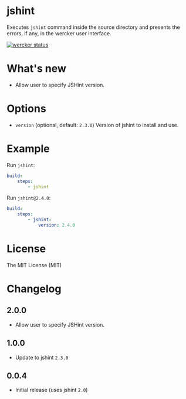 # jshint

Executes `jshint` command inside the source directory and presents the errors,
if any, in the wercker user interface.

[![wercker status](https://app.wercker.com/status/9c3905a0a14be38a75d857e1f7ffdeda/m "wercker status")](https://app.wercker.com/project/bykey/9c3905a0a14be38a75d857e1f7ffdeda)

# What's new

- Allow user to specify JSHint version.

# Options

* `version` (optional, default: `2.3.0`) Version of jshint to install and use.

# Example

Run `jshint`:

```yaml
build:
    steps:
        - jshint
```

Run `jshint@2.4.0`:

```yaml
build:
    steps:
        - jshint:
            version: 2.4.0
```

# License

The MIT License (MIT)

# Changelog

## 2.0.0

- Allow user to specify JSHint version.

## 1.0.0

- Update to jshint `2.3.0`

## 0.0.4

- Initial release (uses jshint `2.0`)
